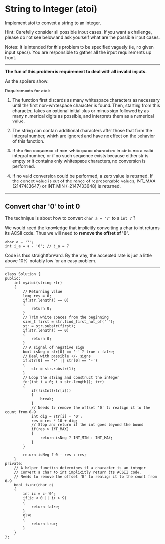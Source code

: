 # String to Integer (atoi)

Implement atoi to convert a string to an integer.

Hint: Carefully consider all possible input cases. If you want a challenge, please do not see below and ask yourself what are the possible input cases.

Notes: It is intended for this problem to be specified vaguely (ie, no given input specs). You are responsible to gather all the input requirements up front.




---



**The fun of this problem is requirement to deal with all invalid inputs.**

As the spoilers show: 


Requirements for atoi:

1. The function first discards as many whitespace characters as necessary until the first non-whitespace character is found. Then, starting from this character, takes an optional initial plus or minus sign followed by as many numerical digits as possible, and interprets them as a numerical value.

2. The string can contain additional characters after those that form the integral number, which are ignored and have no effect on the behavior of this function.

3. If the first sequence of non-whitespace characters in str is not a valid integral number, or if no such sequence exists because either str is empty or it contains only whitespace characters, no conversion is performed.

4. If no valid conversion could be performed, a zero value is returned. If the correct value is out of the range of representable values, INT_MAX (2147483647) or INT_MIN (-2147483648) is returned.



---

## Convert char '0' to int 0

The technique is about how to convert ```char a = '7'``` to a  ```int 7``` ?

We would need the knowledge that implicitly converting a char to int returns its ACSII code.
Thus we will need to **remove the offset of '0'.**

```
char a = '7';
int i_a = a - '0'; // i_a = 7
```




Code is thus straightforward. By the way, the accepted rate is just a little above 10%, notably low for an easy problem. 



---



```
class Solution {
public:
    int myAtoi(string str) 
    {
        // Returning value
        long res = 0;
        if(str.length() == 0)
        {
            return 0;
        }
        // Trim white spaces from the beginning
        size_t first = str.find_first_not_of(' ');
        str = str.substr(first);
        if(str.length() == 0)
        {
            return 0;
        }
        // A signal of negative sign
        bool isNeg = str[0] == '-' ? true : false;
        // Deal with possible +/- signs
        if(str[0] == '+' || str[0] == '-')
        {
            str = str.substr(1);
        }
        // Loop the string and construct the integer
        for(int i = 0; i < str.length(); i++)
        {
            if(!isInt(str[i]))
            {
                break;
            }
            // Needs to remove the offset '0' to realign it to the count from 0~9
            int dig = str[i] - '0';
            res = res * 10 + dig;
            // Stop and return if the int goes beyond the bound
            if(res > INT_MAX)
            {
                return isNeg ? INT_MIN : INT_MAX;
            }
        }
        
        return isNeg ? 0 - res : res;
    }
private:
    // A helper function determines if a character is an integer
    // Convert a char to int implicitly return its ACSII code, 
    // Needs to remove the offset '0' to realign it to the count from 0~9
    bool isInt(char c)
    {
        int ic = c-'0';
        if(ic < 0 || ic > 9)
        {
            return false;
        }
        else
        {
            return true;
        }
    }
};
```